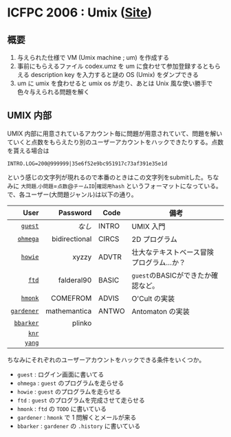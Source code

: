 ICFPC 2006 : Umix  ([Site](http://www.boundvariable.org/index.shtml))
====

概要
----

1. 与えられた仕様で VM (Umix machine ; um) を作成する
2. 事前にもらえるファイル codex.umz を um に食わせて参加登録するともらえる description key を入力すると謎の OS (Umix) をダンプできる
3. um に umix を食わせると umix os が走り、あとは Unix 風な使い勝手で色々与えられる問題を解く

UMIX 内部
----
UMIX 内部に用意されているアカウント毎に問題が用意されていて、問題を解いていくと点数をもらえたり別のユーザーアカウントをハックできたりする。点数を貰える場合は

```
INTRO.LOG=200@999999|35e6f52e9bc951917c73af391e35e1d
```

という感じの文字列が現れるので本番のときはこの文字列をsubmitした。ちなみに `大問題`.`小問題`=`点数`@`チームID`|`確認用hash` というフォーマットになっている。
で、各ユーザー(大問題ジャンル)は以下の通り。

| User | Password | Code | 備考 |
| ----:| --------:| ---- | ---- |
| [`guest`](guest/) | _なし_ | INTRO | UMIX 入門 |
| [`ohmega`](ohmega/) | bidirectional | CIRCS | 2D プログラム |
| [`howie`](howie/) | xyzzy | ADVTR | 壮大なテキストベース冒険プログラム…か？ |
| [`ftd`](ftd/) | falderal90 | BASIC | `guest`のBASICができたか確認など。|
| [`hmonk`](hmonk/) | COMEFROM | ADVIS | O'Cult の実装 |
| [`gardener`](gardener/) | mathemantica | ANTWO | Antomaton の実装 |
| [`bbarker`](bbarker/) | plinko |||
| [`knr`](knr/) ||||
| [`yang`](yang/) ||||

ちなみにそれぞれのユーザーアカウントをハックできる条件をいくつか。

- `guest` : ログイン画面に書いてる
- `ohmega` : `guest` のプログラムを走らせる
- `howie` : `guest` のプログラムを走らせる
- `ftd` : `guest` のプログラムを完成させて走らせる
- `hmonk` : `ftd` の `TODO` に書いている
- `gardener` : `hmonk` で 1 問解くとメールが来る
- `bbarker` : `gardener` の `.history` に書いている
